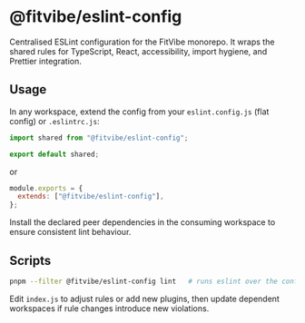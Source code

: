 # @fitvibe/eslint-config

Centralised ESLint configuration for the FitVibe monorepo. It wraps the shared rules for TypeScript, React, accessibility, import hygiene, and Prettier integration.

## Usage

In any workspace, extend the config from your `eslint.config.js` (flat config) or `.eslintrc.js`:

```js
import shared from "@fitvibe/eslint-config";

export default shared;
```

or

```js
module.exports = {
  extends: ["@fitvibe/eslint-config"],
};
```

Install the declared peer dependencies in the consuming workspace to ensure consistent lint behaviour.

## Scripts

```bash
pnpm --filter @fitvibe/eslint-config lint   # runs eslint over the config itself
```

Edit `index.js` to adjust rules or add new plugins, then update dependent workspaces if rule changes introduce new violations.
